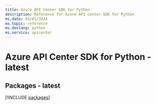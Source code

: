 ```yaml
---
title: Azure API Center SDK for Python
description: Reference for Azure API Center SDK for Python
ms.date: 03/01/2024
ms.topic: reference
ms.devlang: python
ms.service: apicenter
---
```

# Azure API Center SDK for Python - latest
## Packages - latest
[!INCLUDE [packages](api-center-index.md)]